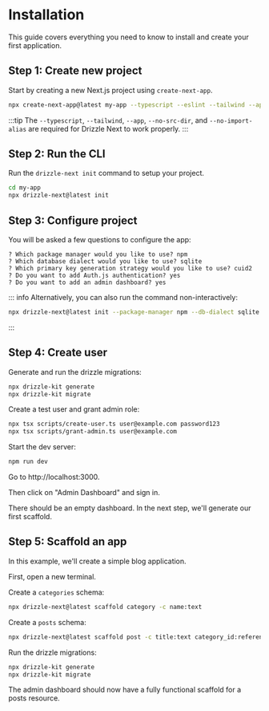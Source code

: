 # Installation

This guide covers everything you need to know to install and create your first application.

## Step 1: Create new project

Start by creating a new Next.js project using `create-next-app`.

```bash
npx create-next-app@latest my-app --typescript --eslint --tailwind --app --no-src-dir --no-import-alias --turbopack
```

:::tip
The `--typescript`, `--tailwind`, `--app`, `--no-src-dir`, and `--no-import-alias` are required for Drizzle Next to work properly.
:::

## Step 2: Run the CLI

Run the `drizzle-next init` command to setup your project.

```bash
cd my-app
npx drizzle-next@latest init
```

## Step 3: Configure project

You will be asked a few questions to configure the app:

```text
? Which package manager would you like to use? npm
? Which database dialect would you like to use? sqlite
? Which primary key generation strategy would you like to use? cuid2
? Do you want to add Auth.js authentication? yes
? Do you want to add an admin dashboard? yes
```

::: info
Alternatively, you can also run the command non-interactively:

```bash
npx drizzle-next@latest init --package-manager npm --db-dialect sqlite --pk-strategy cuid2 --auth --admin
```

:::

## Step 4: Create user

Generate and run the drizzle migrations:

```bash
npx drizzle-kit generate
npx drizzle-kit migrate
```

Create a test user and grant admin role:

```bash
npx tsx scripts/create-user.ts user@example.com password123
npx tsx scripts/grant-admin.ts user@example.com
```

Start the dev server:

```bash
npm run dev
```

Go to http://localhost:3000.

Then click on "Admin Dashboard" and sign in.

There should be an empty dashboard. In the next step, we'll generate our first scaffold.

## Step 5: Scaffold an app

In this example, we'll create a simple blog application.

First, open a new terminal.

Create a `categories` schema:

```bash
npx drizzle-next@latest scaffold category -c name:text
```

Create a `posts` schema:

```bash
npx drizzle-next@latest scaffold post -c title:text category_id:references content:text is_draft:boolean published_at:timestamp
```

Run the drizzle migrations:

```bash
npx drizzle-kit generate
npx drizzle-kit migrate
```

The admin dashboard should now have a fully functional scaffold for a posts resource.
